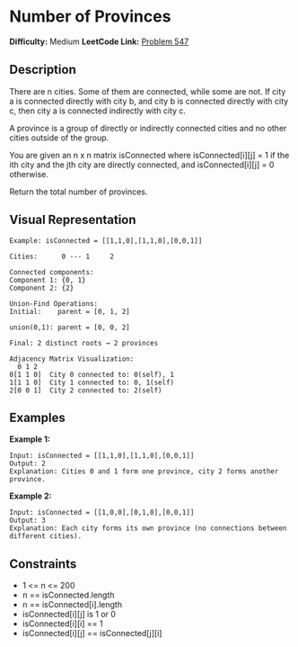 # Number of Provinces

**Difficulty:** Medium
**LeetCode Link:** [Problem 547](https://leetcode.com/problems/number-of-provinces/)

## Description
There are n cities. Some of them are connected, while some are not. If city a is connected directly with city b, and city b is connected directly with city c, then city a is connected indirectly with city c.

A province is a group of directly or indirectly connected cities and no other cities outside of the group.

You are given an n x n matrix isConnected where isConnected[i][j] = 1 if the ith city and the jth city are directly connected, and isConnected[i][j] = 0 otherwise.

Return the total number of provinces.

## Visual Representation

```
Example: isConnected = [[1,1,0],[1,1,0],[0,0,1]]

Cities:      0 --- 1     2

Connected components:
Component 1: {0, 1}
Component 2: {2}

Union-Find Operations:
Initial:    parent = [0, 1, 2]

union(0,1): parent = [0, 0, 2]

Final: 2 distinct roots → 2 provinces
```

```
Adjacency Matrix Visualization:
  0 1 2
0[1 1 0]  City 0 connected to: 0(self), 1
1[1 1 0]  City 1 connected to: 0, 1(self)
2[0 0 1]  City 2 connected to: 2(self)
```

## Examples

**Example 1:**
```
Input: isConnected = [[1,1,0],[1,1,0],[0,0,1]]
Output: 2
Explanation: Cities 0 and 1 form one province, city 2 forms another province.
```

**Example 2:**
```
Input: isConnected = [[1,0,0],[0,1,0],[0,0,1]]
Output: 3
Explanation: Each city forms its own province (no connections between different cities).
```

## Constraints
- 1 <= n <= 200
- n == isConnected.length
- n == isConnected[i].length
- isConnected[i][j] is 1 or 0
- isConnected[i][i] == 1
- isConnected[i][j] == isConnected[j][i]
